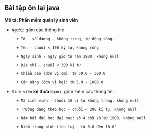 ## Bài tập ôn lại java
**Mô tả: Phần mềm quản lý sinh viên**
- `Người`: gồm các thông tin:

        + Id - số dương - không trùng, tự động tăng.

        + Tên - chuỗi < 100 ký tự, không rỗng

        + Ngày sinh - ngày giờ từ năm 1900, không null

        + Địa chỉ - chuỗi < 300 kí tự

        + Chiều cao (đơn vị cm): từ 50.0 - 300.0

        + Cân nặng (đơn vị kg): từ 5.0 - 1000.0

- `Sinh viên` **kế thừa** `Người`, gồm thêm các thông tin:

        + Mã sinh viên - Chuỗi 10 kí tự không trùng, không null

        + Trường đang theo học - chuỗi < 200 kí tự, không null

        + Năm bắt đầu học đại học: số 4 chữ số từ 1900, không null

        + Điểm trung bình tích luỹ - từ 0.0 đến 10.0"	
        